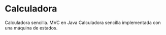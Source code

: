 # Calculadora
Calculadora sencilla. MVC en Java
Calculadora sencilla implementada con una máquina de estados.
